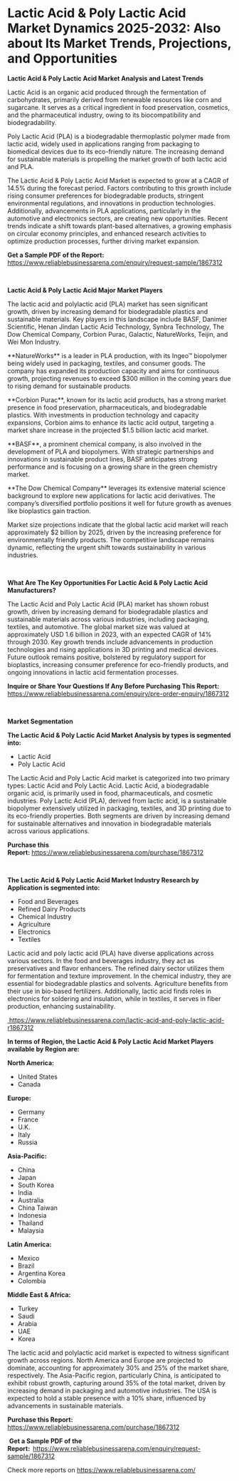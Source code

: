 <p><h1>Lactic Acid & Poly Lactic Acid Market Dynamics 2025-2032: Also about Its Market Trends, Projections, and Opportunities</h1></p><p><strong>Lactic Acid & Poly Lactic Acid Market Analysis and Latest Trends</strong></p>
<p><p>Lactic Acid is an organic acid produced through the fermentation of carbohydrates, primarily derived from renewable resources like corn and sugarcane. It serves as a critical ingredient in food preservation, cosmetics, and the pharmaceutical industry, owing to its biocompatibility and biodegradability.</p><p>Poly Lactic Acid (PLA) is a biodegradable thermoplastic polymer made from lactic acid, widely used in applications ranging from packaging to biomedical devices due to its eco-friendly nature. The increasing demand for sustainable materials is propelling the market growth of both lactic acid and PLA.</p><p>The Lactic Acid & Poly Lactic Acid Market is expected to grow at a CAGR of 14.5% during the forecast period. Factors contributing to this growth include rising consumer preferences for biodegradable products, stringent environmental regulations, and innovations in production technologies. Additionally, advancements in PLA applications, particularly in the automotive and electronics sectors, are creating new opportunities. Recent trends indicate a shift towards plant-based alternatives, a growing emphasis on circular economy principles, and enhanced research activities to optimize production processes, further driving market expansion.</p></p>
<p><strong>Get a Sample PDF of the Report:&nbsp;</strong> <a href="https://www.reliablebusinessarena.com/enquiry/request-sample/1867312?utm_campaign=2982&utm_medium=2&utm_source=Github&utm_content=ia&utm_term=03042025&utm_id=lactic-acid-poly-lactic-acid">https://www.reliablebusinessarena.com/enquiry/request-sample/1867312</a></p>
<p>&nbsp;</p>
<p><strong>Lactic Acid & Poly Lactic Acid Major Market Players</strong></p>
<p><p>The lactic acid and polylactic acid (PLA) market has seen significant growth, driven by increasing demand for biodegradable plastics and sustainable materials. Key players in this landscape include BASF, Danimer Scientific, Henan Jindan Lactic Acid Technology, Synbra Technology, The Dow Chemical Company, Corbion Purac, Galactic, NatureWorks, Teijin, and Wei Mon Industry.</p><p>**NatureWorks** is a leader in PLA production, with its Ingeo™ biopolymer being widely used in packaging, textiles, and consumer goods. The company has expanded its production capacity and aims for continuous growth, projecting revenues to exceed $300 million in the coming years due to rising demand for sustainable products.</p><p>**Corbion Purac**, known for its lactic acid products, has a strong market presence in food preservation, pharmaceuticals, and biodegradable plastics. With investments in production technology and capacity expansions, Corbion aims to enhance its lactic acid output, targeting a market share increase in the projected $1.5 billion lactic acid market.</p><p>**BASF**, a prominent chemical company, is also involved in the development of PLA and biopolymers. With strategic partnerships and innovations in sustainable product lines, BASF anticipates strong performance and is focusing on a growing share in the green chemistry market.</p><p>**The Dow Chemical Company** leverages its extensive material science background to explore new applications for lactic acid derivatives. The company’s diversified portfolio positions it well for future growth as avenues like bioplastics gain traction.</p><p>Market size projections indicate that the global lactic acid market will reach approximately $2 billion by 2025, driven by the increasing preference for environmentally friendly products. The competitive landscape remains dynamic, reflecting the urgent shift towards sustainability in various industries.</p></p>
<p>&nbsp;</p>
<p><strong>What Are The Key Opportunities For Lactic Acid & Poly Lactic Acid Manufacturers?</strong></p>
<p><p>The Lactic Acid and Poly Lactic Acid (PLA) market has shown robust growth, driven by increasing demand for biodegradable plastics and sustainable materials across various industries, including packaging, textiles, and automotive. The global market size was valued at approximately USD 1.6 billion in 2023, with an expected CAGR of 14% through 2030. Key growth trends include advancements in production technologies and rising applications in 3D printing and medical devices. Future outlook remains positive, bolstered by regulatory support for bioplastics, increasing consumer preference for eco-friendly products, and ongoing innovations in lactic acid fermentation processes.</p></p>
<p><strong>Inquire or Share Your Questions If Any Before Purchasing This Report:</strong> <a href="https://www.reliablebusinessarena.com/enquiry/pre-order-enquiry/1867312?utm_campaign=2982&utm_medium=2&utm_source=Github&utm_content=ia&utm_term=03042025&utm_id=lactic-acid-poly-lactic-acid">https://www.reliablebusinessarena.com/enquiry/pre-order-enquiry/1867312</a></p>
<p>&nbsp;</p>
<p><strong>Market Segmentation</strong></p>
<p><strong>The Lactic Acid & Poly Lactic Acid Market Analysis by types is segmented into:</strong></p>
<p><ul><li>Lactic Acid</li><li>Poly Lactic Acid</li></ul></p>
<p><p>The Lactic Acid and Poly Lactic Acid market is categorized into two primary types: Lactic Acid and Poly Lactic Acid. Lactic Acid, a biodegradable organic acid, is primarily used in food, pharmaceuticals, and cosmetic industries. Poly Lactic Acid (PLA), derived from lactic acid, is a sustainable biopolymer extensively utilized in packaging, textiles, and 3D printing due to its eco-friendly properties. Both segments are driven by increasing demand for sustainable alternatives and innovation in biodegradable materials across various applications.</p></p>
<p><strong>Purchase this Report:&nbsp;</strong><a href="https://www.reliablebusinessarena.com/purchase/1867312?utm_campaign=2982&utm_medium=2&utm_source=Github&utm_content=ia&utm_term=03042025&utm_id=lactic-acid-poly-lactic-acid">https://www.reliablebusinessarena.com/purchase/1867312</a></p>
<p>&nbsp;</p>
<p><strong>The Lactic Acid & Poly Lactic Acid Market Industry Research by Application is segmented into:</strong></p>
<p><ul><li>Food and Beverages</li><li>Refined Dairy Products</li><li>Chemical Industry</li><li>Agriculture</li><li>Electronics</li><li>Textiles</li></ul></p>
<p><p>Lactic acid and poly lactic acid (PLA) have diverse applications across various sectors. In the food and beverages industry, they act as preservatives and flavor enhancers. The refined dairy sector utilizes them for fermentation and texture improvement. In the chemical industry, they are essential for biodegradable plastics and solvents. Agriculture benefits from their use in bio-based fertilizers. Additionally, lactic acid finds roles in electronics for soldering and insulation, while in textiles, it serves in fiber production, enhancing sustainability.</p></p>
<p><a href="https://www.reliablebusinessarena.com/lactic-acid-and-poly-lactic-acid-r1867312?utm_campaign=2982&utm_medium=2&utm_source=Github&utm_content=ia&utm_term=03042025&utm_id=lactic-acid-poly-lactic-acid">&nbsp;https://www.reliablebusinessarena.com/lactic-acid-and-poly-lactic-acid-r1867312</a></p>
<p><strong>In terms of Region, the Lactic Acid & Poly Lactic Acid Market Players available by Region are:</strong></p>
<p>
    <p> <strong> North America: </strong>
        <ul>
            <li>United States</li>
            <li>Canada</li>
        </ul>
        </p> 
    <p> <strong> Europe: </strong>
        <ul>
            <li>Germany</li>
            <li>France</li>
            <li>U.K.</li>
            <li>Italy</li>
            <li>Russia</li>
        </ul>
        </p> 
    <p> <strong> Asia-Pacific: </strong>
        <ul>
            <li>China</li>
            <li>Japan</li>
            <li>South Korea</li>
            <li>India</li>
            <li>Australia</li>
            <li>China Taiwan</li>
            <li>Indonesia</li>
            <li>Thailand</li>
            <li>Malaysia</li>
        </ul>
        </p> 
    <p> <strong> Latin America: </strong>
        <ul>
            <li>Mexico</li>
            <li>Brazil</li>
            <li>Argentina Korea</li>
            <li>Colombia</li>
        </ul>
        </p> 
    <p> <strong> Middle East & Africa: </strong>
        <ul>
            <li>Turkey</li>
            <li>Saudi</li>
            <li>Arabia</li>
            <li>UAE</li>
            <li>Korea</li>
        </ul>
    </p>
    </p>
<p><p>The lactic acid and polylactic acid market is expected to witness significant growth across regions. North America and Europe are projected to dominate, accounting for approximately 30% and 25% of the market share, respectively. The Asia-Pacific region, particularly China, is anticipated to exhibit robust growth, capturing around 35% of the total market, driven by increasing demand in packaging and automotive industries. The USA is expected to hold a stable presence with a 10% share, influenced by advancements in sustainable materials.</p></p>
<p><strong>Purchase this Report: </strong><a href="https://www.reliablebusinessarena.com/purchase/1867312?utm_campaign=2982&utm_medium=2&utm_source=Github&utm_content=ia&utm_term=03042025&utm_id=lactic-acid-poly-lactic-acid">https://www.reliablebusinessarena.com/purchase/1867312</a></p>
<p>&nbsp;<strong>Get a Sample PDF of the Report:&nbsp;&nbsp;</strong><a href="https://www.reliablebusinessarena.com/enquiry/request-sample/1867312?utm_campaign=2982&utm_medium=2&utm_source=Github&utm_content=ia&utm_term=03042025&utm_id=lactic-acid-poly-lactic-acid">https://www.reliablebusinessarena.com/enquiry/request-sample/1867312</a></p>
<p><strong></strong></p>
<p>Check more reports on <a href="https://www.reliablebusinessarena.com/?utm_campaign=2982&utm_medium=2&utm_source=Github&utm_content=ia&utm_term=03042025&utm_id=lactic-acid-poly-lactic-acid">https://www.reliablebusinessarena.com/</a></p>